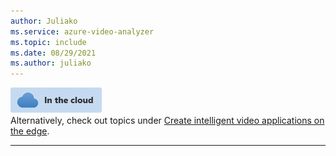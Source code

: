 ```yaml
---
author: Juliako
ms.service: azure-video-analyzer
ms.topic: include
ms.date: 08/29/2021
ms.author: juliako
---
```


![cloud icon](../media/env-icon/cloud.png)  
Alternatively, check out topics under [Create intelligent video applications on the edge](../../index.yml).

---
